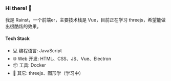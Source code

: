 ### Hi there! 👋

我是 Rainst，一个前端er，主要技术栈是 Vue，目前正在学习 threejs，希望能做出很酷炫的效果。

#### Tech Stack

- 💻 编程语言: JavaScript
- 🌐 Web 开发: HTML、CSS、JS、Vue、Electron
- 📦 工具: Docker
- 🌟 其它: threejs、图形学（学习中）
